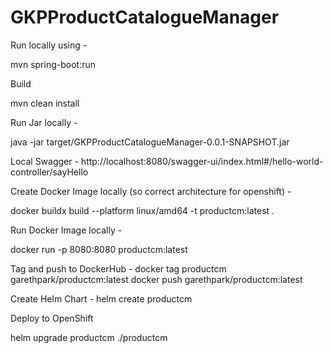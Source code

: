 # GKPProductCatalogueManager


Run locally using -

mvn spring-boot:run

Build

mvn clean install

Run Jar locally - 

java -jar target/GKPProductCatalogueManager-0.0.1-SNAPSHOT.jar

Local Swagger -
http://localhost:8080/swagger-ui/index.html#/hello-world-controller/sayHello

Create Docker Image locally (so correct architecture for openshift) - 

docker buildx build --platform linux/amd64 -t productcm:latest .

Run Docker Image locally - 

docker run -p 8080:8080 productcm:latest

Tag and push to DockerHub -
docker tag productcm garethpark/productcm:latest
docker push garethpark/productcm:latest


Create Helm Chart -
helm create productcm

Deploy to OpenShift 

helm upgrade productcm ./productcm